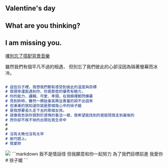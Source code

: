 ## Valentine's day



## What are you thinking?

## I am missing you.

[噢別忘了搭配背景音樂](https://drive.google.com/open?id=1_K1oannR4rY70mpPYOaKmJziqmMkGU6-)



雖然我們有個平凡不過的相遇，
但別忘了我們彼此的心卻沒因為隔著螢幕而冰冷。




```markdown

# 這些日子裡，我想我們都有感受到彼此的溫度與目標
# 我很幸運能遇到你，你是那麼的優秀有魅力，
# 你的能力、邏輯、可愛、孝順，在我眼裡都閃爍著
# 見到妳時，雖然一開始會高興且害羞的說不出話來
# 但漸漸的我知道你就是那個我心中的徐子媛
# 是我想要長久走下去的那個女孩。
# 就像我告訴你我對於感情的看法一樣，我希望能找到的是能陪我走到最後的
# 而你卻不疾不徐的出現在我生命中
#
#
# 沒有太晚也沒有太早
# 剛巧趕上。
# 我愛妳

```
<img src ="https://i.imgur.com/Dd5M82L.jpg">
```markdown
我不是情話怪
但我願意和你一起努力
為了我們目標前進
我愛你
# 徐子媛
```


